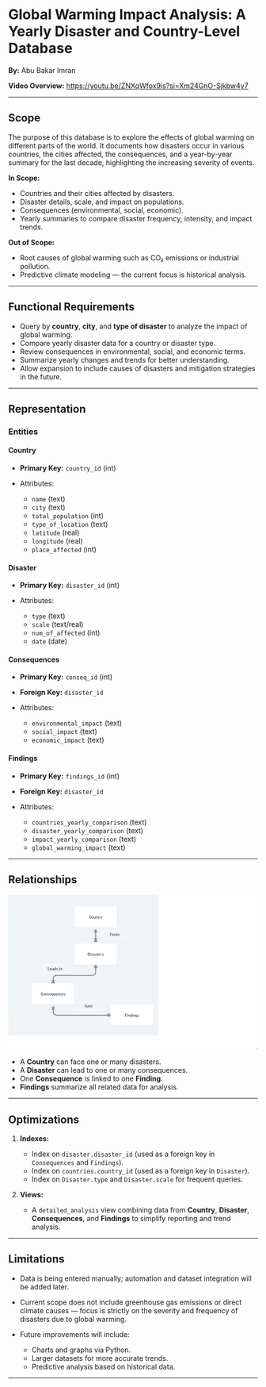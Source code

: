 # **Global Warming Impact Analysis: A Yearly Disaster and Country-Level Database**

**By:** Abu Bakar Imran

**Video Overview:** <https://youtu.be/ZNXqWfox9is?si=Xm24GnO-Sjkbw4y7>

---

## **Scope**

The purpose of this database is to explore the effects of global warming on different parts of the world.
It documents how disasters occur in various countries, the cities affected, the consequences, and a year-by-year summary for the last decade, highlighting the increasing severity of events.

**In Scope:**

* Countries and their cities affected by disasters.
* Disaster details, scale, and impact on populations.
* Consequences (environmental, social, economic).
* Yearly summaries to compare disaster frequency, intensity, and impact trends.

**Out of Scope:**

* Root causes of global warming such as CO₂ emissions or industrial pollution.
* Predictive climate modeling — the current focus is historical analysis.

---

## **Functional Requirements**

* Query by **country**, **city**, and **type of disaster** to analyze the impact of global warming.
* Compare yearly disaster data for a country or disaster type.
* Review consequences in environmental, social, and economic terms.
* Summarize yearly changes and trends for better understanding.
* Allow expansion to include causes of disasters and mitigation strategies in the future.

---

## **Representation**

### **Entities**

#### **Country**

* **Primary Key:** `country_id` (int)
* Attributes:

  * `name` (text)
  * `city` (text)
  * `total_population` (int)
  * `type_of_location` (text)
  * `latitude` (real)
  * `longitude` (real)
  * `place_affected` (int)

#### **Disaster**

* **Primary Key:** `disaster_id` (int)
* Attributes:

  * `type` (text)
  * `scale` (text/real)
  * `num_of_affected` (int)
  * `date` (date)

#### **Consequences**

* **Primary Key:** `conseq_id` (int)
* **Foreign Key:** `disaster_id`
* Attributes:

  * `environmental_impact` (text)
  * `social_impact` (text)
  * `economic_impact` (text)

#### **Findings**

* **Primary Key:** `findings_id` (int)
* **Foreign Key:** `disaster_id`
* Attributes:

  * `countries_yearly_comparison` (text)
  * `disaster_yearly_comparison` (text)
  * `impact_yearly_comparison` (text)
  * `global_warming_impact` (text)

---

## **Relationships**

![ER Diagram](disasters.png)

* A **Country** can face one or many disasters.
* A **Disaster** can lead to one or many consequences.
* One **Consequence** is linked to one **Finding**.
* **Findings** summarize all related data for analysis.

---

## **Optimizations**

1. **Indexes:**

   * Index on `disaster.disaster_id` (used as a foreign key in `Consequences` and `Findings`).
   * Index on `countries.country_id` (used as a foreign key in `Disaster`).
   * Index on `Disaster.type` and `Disaster.scale` for frequent queries.

2. **Views:**

   * A `detailed_analysis` view combining data from **Country**, **Disaster**, **Consequences**, and **Findings** to simplify reporting and trend analysis.

---

## **Limitations**

* Data is being entered manually; automation and dataset integration will be added later.
* Current scope does not include greenhouse gas emissions or direct climate causes — focus is strictly on the severity and frequency of disasters due to global warming.
* Future improvements will include:

  * Charts and graphs via Python.
  * Larger datasets for more accurate trends.
  * Predictive analysis based on historical data.

---
